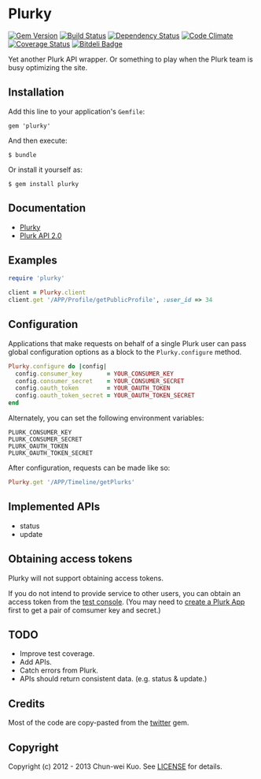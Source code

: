 # Plurky

[![Gem Version](https://badge.fury.io/rb/plurky.png)][gem]
[![Build Status](https://travis-ci.org/Domon/plurky.png)][travis]
[![Dependency Status](https://gemnasium.com/Domon/plurky.png)][gemnasium]
[![Code Climate](https://codeclimate.com/github/Domon/plurky.png)][codeclimate]
[![Coverage Status](https://coveralls.io/repos/Domon/plurky/badge.png)][coveralls]
[![Bitdeli Badge](https://d2weczhvl823v0.cloudfront.net/Domon/plurky/trend.png)][bitdeli]

[gem]: http://badge.fury.io/rb/plurky
[travis]: https://travis-ci.org/Domon/plurky
[gemnasium]: https://gemnasium.com/Domon/plurky
[codeclimate]: https://codeclimate.com/github/Domon/plurky
[coveralls]: https://coveralls.io/r/Domon/plurky
[bitdeli]: https://bitdeli.com/free "Bitdeli Badge"

Yet another Plurk API wrapper. Or something to play when the Plurk team is busy optimizing the site.

## Installation

Add this line to your application's `Gemfile`:

    gem 'plurky'

And then execute:

    $ bundle

Or install it yourself as:

    $ gem install plurky

## Documentation

* [Plurky][]
* [Plurk API 2.0][]

[Plurky]: http://rdoc.info/gems/plurky
[Plurk API 2.0]: https://www.plurk.com/API

## Examples

```ruby
require 'plurky'

client = Plurky.client
client.get '/APP/Profile/getPublicProfile', :user_id => 34
```

## Configuration

Applications that make requests on behalf of a single Plurk user can pass global configuration options as a block to the `Plurky.configure` method.

```ruby
Plurky.configure do |config|
  config.consumer_key       = YOUR_CONSUMER_KEY
  config.consumer_secret    = YOUR_CONSUMER_SECRET
  config.oauth_token        = YOUR_OAUTH_TOKEN
  config.oauth_token_secret = YOUR_OAUTH_TOKEN_SECRET
end
```

Alternately, you can set the following environment variables:

```
PLURK_CONSUMER_KEY
PLURK_CONSUMER_SECRET
PLURK_OAUTH_TOKEN
PLURK_OAUTH_TOKEN_SECRET
```

After configuration, requests can be made like so:

```ruby
Plurky.get '/APP/Timeline/getPlurks'
```

## Implemented APIs

* status
* update

## Obtaining access tokens

Plurky will not support obtaining access tokens.

If you do not intend to provide service to other users, you can obtain an access token from the [test console][].
(You may need to [create a Plurk App][] first to get a pair of comsumer key and secret.)

[test console]: https://www.plurk.com/OAuth/test
[create a Plurk App]: https://www.plurk.com/PlurkApp/register

## TODO

* Improve test coverage.
* Add APIs.
* Catch errors from Plurk.
* APIs should return consistent data. (e.g. status & update.)

## Credits

Most of the code are copy-pasted from the [twitter][] gem.

[twitter]: https://github.com/sferik/twitter

## Copyright

Copyright (c) 2012 - 2013 Chun-wei Kuo. See [LICENSE][] for details.

[license]: https://github.com/Domon/plurky/blob/master/LICENSE.md

